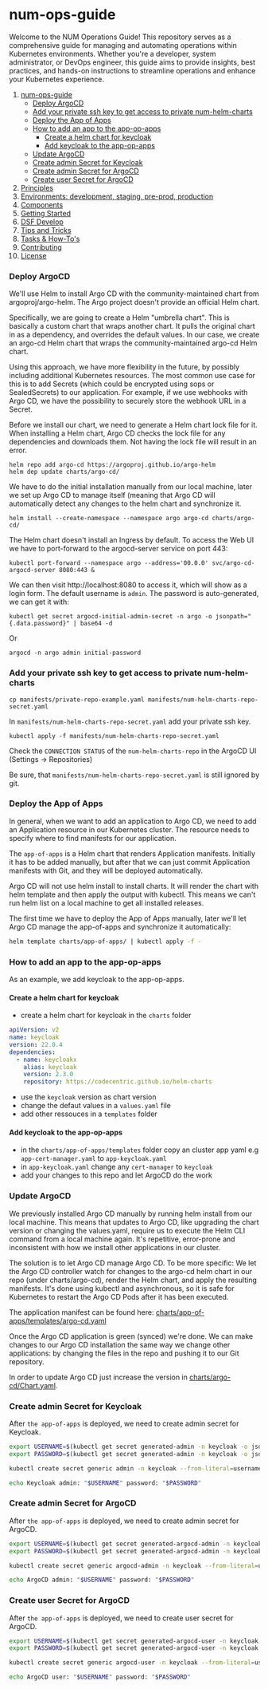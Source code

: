 # num-ops-guide

Welcome to the NUM Operations Guide! This repository serves as a comprehensive guide for managing and automating operations within Kubernetes environments. Whether you're a developer, system administrator, or DevOps engineer, this guide aims to provide insights, best practices, and hands-on instructions to streamline operations and enhance your Kubernetes experience.

1. [num-ops-guide](#num-ops-guide)
    + [Deploy ArgoCD](#deploy-argocd)
    + [Add your private ssh key to get access to private num-helm-charts](#add-your-private-ssh-key-to-get-access-to-private-num-helm-charts)
    + [Deploy the App of Apps](#deploy-the-app-of-apps)
    + [How to add an app to the app-op-apps](#how-to-add-an-app-to-the-app-op-apps)
      - [Create a helm chart for keycloak](#create-a-helm-chart-for-keycloak)
      - [Add keycloak to the app-op-apps](#add-keycloak-to-the-app-op-apps)
    + [Update ArgoCD](#update-argocd)
    + [Create admin Secret for Keycloak](#create-admin-secret-for-keycloak)
    + [Create admin Secret for ArgoCD](#create-admin-secret-for-argocd)
    + [Create user Secret for ArgoCD](#create-user-secret-for-argocd)
1. [Principles](/docs/principles.md)
1. [Environments: development, staging, pre-prod, production](/docs/environments.md)
1. [Components](/docs/components.md)
1. [Getting Started](/docs/getting_started.md)
1. [DSF Develop](/docs/dsf_develop.md)
1. [Tips and Tricks](/docs/tips_and_tricks.md)
1. [Tasks & How-To's](/docs/tasks.md)
1. [Contributing](#contributing)
1. [License](#license)


### Deploy ArgoCD

We'll use Helm to install Argo CD with the community-maintained chart from argoproj/argo-helm. The Argo project doesn't provide an official Helm chart.

Specifically, we are going to create a Helm "umbrella chart". This is basically a custom chart that wraps another chart. It pulls the original chart in as a dependency, and overrides the default values. In our case, we create an argo-cd Helm chart that wraps the community-maintained argo-cd Helm chart.

Using this approach, we have more flexibility in the future, by possibly including additional Kubernetes resources. The most common use case for this is to add Secrets (which could be encrypted using sops or SealedSecrets) to our application. For example, if we use webhooks with Argo CD, we have the possibility to securely store the webhook URL in a Secret.

Before we install our chart, we need to generate a Helm chart lock file for it. When installing a Helm chart, Argo CD checks the lock file for any dependencies and downloads them. Not having the lock file will result in an error.

    helm repo add argo-cd https://argoproj.github.io/argo-helm
    helm dep update charts/argo-cd/

We have to do the initial installation manually from our local machine, later we set up Argo CD to manage itself (meaning that Argo CD will automatically detect any changes to the helm chart and synchronize it.

    helm install --create-namespace --namespace argo argo-cd charts/argo-cd/

The Helm chart doesn't install an Ingress by default. To access the Web UI we have to port-forward to the argocd-server service on port 443:

    kubectl port-forward --namespace argo --address='00.0.0' svc/argo-cd-argocd-server 8080:443 &

We can then visit http://localhost:8080 to access it, which will show as a login form. The default username is `admin`. The password is auto-generated, we can get it with:

    kubectl get secret argocd-initial-admin-secret -n argo -o jsonpath="{.data.password}" | base64 -d

Or

    argocd -n argo admin initial-password

### Add your private ssh key to get access to private num-helm-charts

    cp manifests/private-repo-example.yaml manifests/num-helm-charts-repo-secret.yaml

In `manifests/num-helm-charts-repo-secret.yaml` add your private ssh key.

    kubectl apply -f manifests/num-helm-charts-repo-secret.yaml

Check the `CONNECTION STATUS` of the `num-helm-charts-repo` in the ArgoCD UI (Settings -> Repositories)

Be sure, that `manifests/num-helm-charts-repo-secret.yaml` is still ignored by git.

### Deploy the App of Apps

In general, when we want to add an application to Argo CD, we need to add an Application resource in our Kubernetes cluster. The resource needs to specify where to find manifests for our application.

The `app-of-apps` is a Helm chart that renders Application manifests. Initially it has to be added manually, but after that we can just commit Application manifests with Git, and they will be deployed automatically.

Argo CD will not use helm install to install charts. It will render the chart with helm template and then apply the output with kubectl. This means we can't run helm list on a local machine to get all installed releases.

The first time we have to deploy the App of Apps manually, later we'll let Argo CD manage the app-of-apps and synchronize it automatically:

```sh
helm template charts/app-of-apps/ | kubectl apply -f -
```

### How to add an app to the app-op-apps

As an example, we add keycloak to the app-op-apps.

#### Create a helm chart for keycloak

- create a helm chart for keycloak in the `charts` folder

```yaml
apiVersion: v2
name: keycloak
version: 22.0.4
dependencies:
  - name: keycloakx
    alias: keycloak
    version: 2.3.0
    repository: https://codecentric.github.io/helm-charts
```

- use the `keycloak` version as chart version
- change the defaut values in a `values.yaml` file
- add other ressouces in a `templates` folder

#### Add keycloak to the app-op-apps

- in the `charts/app-of-apps/templates` folder copy an cluster app yaml e.g `app-cert-manager.yaml` to `app-keycloak.yaml`
- in `app-keycloak.yaml` change any `cert-manager` to `keycloak`
- add your changes to this repo and let ArgoCD do the work

### Update ArgoCD

We previously installed Argo CD manually by running helm install from our local machine. This means that updates to Argo CD, like upgrading the chart version or changing the values.yaml, require us to execute the Helm CLI command from a local machine again. It's repetitive, error-prone and inconsistent with how we install other applications in our cluster.

The solution is to let Argo CD manage Argo CD. To be more specific: We let the Argo CD controller watch for changes to the argo-cd helm chart in our repo (under charts/argo-cd), render the Helm chart, and apply the resulting manifests. It's done using kubectl and asynchronous, so it is safe for Kubernetes to restart the Argo CD Pods after it has been executed.

The application manifest can be found here: [charts/app-of-apps/templates/argo-cd.yaml](charts/app-of-apps/templates/argo-cd.yaml)

Once the Argo CD application is green (synced) we're done. We can make changes to our Argo CD installation the same way we change other applications: by changing the files in the repo and pushing it to our Git repository.

In order to update Argo CD just increase the version in [charts/argo-cd/Chart.yaml](charts/argo-cd/Chart.yaml).

### Create admin Secret for Keycloak

After `the app-of-apps` is deployed, we need to create admin secret for Keycloak.

```sh
export USERNAME=$(kubectl get secret generated-admin -n keycloak -o jsonpath="{.data.username}" | base64 -d)
export PASSWORD=$(kubectl get secret generated-admin -n keycloak -o jsonpath="{.data.password}" | base64 -d)

kubectl create secret generic admin -n keycloak --from-literal=username="$USERNAME" --from-literal=password="$PASSWORD"

echo Keycloak admin: "$USERNAME" password: "$PASSWORD"
```

### Create admin Secret for ArgoCD

After `the app-of-apps` is deployed, we need to create admin secret for ArgoCD.

```sh
export USERNAME=$(kubectl get secret generated-argocd-admin -n keycloak -o jsonpath="{.data.username}" | base64 -d)
export PASSWORD=$(kubectl get secret generated-argocd-admin -n keycloak -o jsonpath="{.data.password}" | base64 -d)

kubectl create secret generic argocd-admin -n keycloak --from-literal=username="$USERNAME" --from-literal=password="$PASSWORD"

echo ArgoCD admin: "$USERNAME" password: "$PASSWORD"
```

### Create user Secret for ArgoCD

After `the app-of-apps` is deployed, we need to create user secret for ArgoCD.

```sh
export USERNAME=$(kubectl get secret generated-argocd-user -n keycloak -o jsonpath="{.data.username}" | base64 -d)
export PASSWORD=$(kubectl get secret generated-argocd-user -n keycloak -o jsonpath="{.data.password}" | base64 -d)

kubectl create secret generic argocd-user -n keycloak --from-literal=username="$USERNAME" --from-literal=password="$PASSWORD"

echo ArgoCD user: "$USERNAME" password: "$PASSWORD"
```
